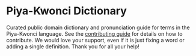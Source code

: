 
# Piya-Kwonci Dictionary

Curated public domain dictionary and pronunciation guide for terms in the Piya-Kwonci language. See the [contributing guide](https://github.com/drumworkteam/term/blob/make/.github/contributing.md) for details on how to contribute. We would love your support, even if it is just fixing a word or adding a single definition. Thank you for all your help!